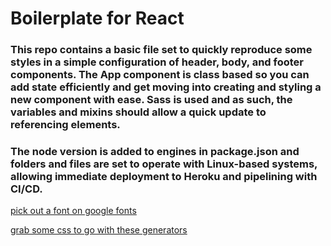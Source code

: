 # Boilerplate for React

### This repo contains a basic file set to quickly reproduce some styles in a simple configuration of header, body, and footer components.  The App component is class based so you can add state efficiently and get moving into creating and styling a new component with ease.  Sass is used and as such, the variables and mixins should allow a quick update to referencing elements. 

### The node version is added to engines in package.json and folders and files are set to operate with Linux-based systems, allowing immediate deployment to Heroku and pipelining with CI/CD.


[pick out a font on google fonts](https://fonts.google.com/)


[grab some css to go with these generators](https://github.com/bradtraversy/css-generator-examples/blob/main/readme.md)


